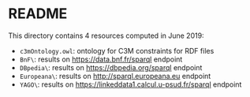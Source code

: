 # README

This directory contains 4 resources computed in June 2019:
- `c3mOntology.owl`: ontology for C3M constraints for RDF files
- `BnF\`: results on https://data.bnf.fr/sparql endpoint
- `DBpedia\`: results on https://dbpedia.org/sparql endpoint
- `Europeana\`:	results on http://sparql.europeana.eu endpoint
- `YAGO\`:		results on https://linkeddata1.calcul.u-psud.fr/sparql endpoint
